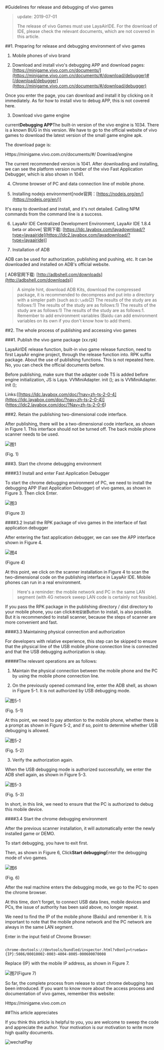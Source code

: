 #Guidelines for release and debugging of vivo games

> update: 2019-07-01
>
> The release of vivo Games must use LayaAirIDE. For the download of IDE, please check the relevant documents, which are not covered in this article.

##1. Preparing for release and debugging environment of vivo games

1. Mobile phones of vivo brand

2. Download and install vivo's debugging APP and download pages:[https://minigame.vivo.com.cn/documents/](https://minigame.vivo.com.cn/documents/#/download/debugger)#[/download/debugger](https://minigame.vivo.com.cn/documents/#/download/debugger)

Once you enter the page, you can download and install it by clicking on it immediately. As for how to install vivo to debug APP, this is not covered here.

3. Download vivo game engine

current**Debugging APP**The built-in version of the vivo engine is 1034. There is a known BUG in this version. We have to go to the official website of vivo games to download the latest version of the small game engine apk.

The download page is:

Https://minigame.vivo.com.cn/documents/#/ Download/engine

The current recommended version is 1041. After downloading and installing, we can see the platform version number of the vivo Fast Application Debugger, which is also shown in 1041.

4. Chrome browser of PC and data connection line of mobile phone.

5. Installing nodejs environment[node官网：[https://nodejs.org/en/](https://nodejs.org/en/)]

It's easy to download and install, and it's not detailed. Calling NPM commands from the command line is a success.

6. LayaAir IDE Centralized Development Environment, LayaAir IDE 1.8.4 beta or above[ 官网下载: [https://ldc.layabox.com/layadownload/?type=layaairide](https://ldc2.layabox.com/layadownload/?type=layaairide)]

7. Installation of ADB

ADB can be used for authorization, publishing and pushing, etc. It can be downloaded and installed on ADB's official website.


 [ ADB官网下载:  [http://adbshell.com/downloads](http://adbshell.com/downloads)]

> A simple hint, download ADB Kits, download the compressed package, it is recommended to decompress and put into a directory with a simpler path (such as:`D:\adb`(2) The results of the study are as follows:1) The results of the study are as follows:1) The results of the study are as follows:1) The results of the study are as follows:1. Remember to add environment variables (Baidu can add environment variables on its own if you don't know how to add them).
>

##2. The whole process of publishing and accessing vivo games

###1. Publish the vivo game package (xx.rpk)

LayaAirIDE release function, built-in vivo game release function, need to first LayaAir engine project, through the release function into. RPK suffix package. About the use of publishing functions. This is not repeated here. No, you can check the official documents before.

Before publishing, make sure that the adapter code TS is added before engine initialization, JS is Laya. VVMiniAdapter. init (); as is VVMiniAdapter. init ();

Links:[[https://ldc.layabox.com/doc/?nav=zh-ts-2-0-4](https://ldc.layabox.com/doc/?nav=zh-ts-2-0-4)] (https://ldc2.layabox.com/doc/?Nav=zh-ts-2-0-6)

###2. Retain the publishing two-dimensional code interface.

After publishing, there will be a two-dimensional code interface, as shown in Figure 1. This interface should not be turned off. The back mobile phone scanner needs to be used.

![图1](img/1.png) 


(Fig. 1)

###3. Start the chrome debugging environment

####3.1 Install and enter Fast Application Debugger

To start the chrome debugging environment of PC, we need to install the debugging APP (Fast Application Debugger) of vivo games, as shown in Figure 3. Then click Enter.

![图3](img/3.png) 


(Figure 3)

####3.2 Install the RPK package of vivo games in the interface of fast application debugger

After entering the fast application debugger, we can see the APP interface shown in Figure 4.

![图4](img/4.png)  


(Figure 4)

At this point, we click on the scanner installation in Figure 4 to scan the two-dimensional code on the publishing interface in LayaAir IDE. Mobile phones can run in a real environment.

> Here's a reminder: the mobile network and PC in the same LAN segment (with 4G network sweep LAN code is certainly not feasible).

If you pass the RPK package in the publishing directory / dist directory to your mobile phone, you can click`本地安装`Button to install, is also possible. But it is recommended to install scanner, because the steps of scanner are more convenient and fast.

####3.3 Maintaining physical connection and authorization

For developers with relative experience, this step can be skipped to ensure that the physical line of the USB mobile phone connection line is connected and that the USB debugging authorization is okay.

#####The relevant operations are as follows:

1. Maintain the physical connection between the mobile phone and the PC by using the mobile phone connection line.

2. On the previously opened command line, enter the ADB shell, as shown in Figure 5-1. It is not authorized by USB debugging mode.

![图5-1](img/5-1.png) 


(Fig. 5-1)

At this point, we need to pay attention to the mobile phone, whether there is a prompt as shown in Figure 5-2, and if so, point to determine whether USB debugging is allowed.

![图5-2](img/5-2.png) 


(Fig. 5-2)

3. Verify the authorization again.

When the USB debugging mode is authorized successfully, we enter the ADB shell again, as shown in Figure 5-3.

![图5-3](img/5-3.png) 


(Fig. 5-3)

In short, in this link, we need to ensure that the PC is authorized to debug this mobile device.

####3.4 Start the chrome debugging environment

After the previous scanner installation, it will automatically enter the newly installed game or DEMO.

To start debugging, you have to exit first.

Then, as shown in Figure 6, Click**Start debugging**Enter the debugging mode of vivo games.

![图6](img/6.png) 


(Fig. 6)

After the real machine enters the debugging mode, we go to the PC to open the chrome browser.

At this time, don't forget, to connect USB data lines, mobile devices and PCs, the issue of authority has been said above, no longer repeat.

We need to find the IP of the mobile phone (Baidu) and remember it. It is important to note that the mobile phone network and the PC network are always in the same LAN segment.

Enter in the input field of Chrome Browser:


```

chrome-devtools://devtools/bundled/inspector.html?v8only=true&ws={IP}:5086/00010002-0003-4004-8005-000600070008
```


Replace {IP} with the mobile IP address, as shown in Figure 7.

![图7](img/7.png)(Figure 7)



So far, the complete process from release to start chrome debugging has been introduced. If you want to know more about the access process and documentation of vivo games, remember this website:

Https://minigame.vivo.com.cn



##This article appreciates

If you think this article is helpful to you, you are welcome to sweep the code and appreciate the author. Your motivation is our motivation to write more high quality documents.

![wechatPay](../../../wechatPay.jpg)


